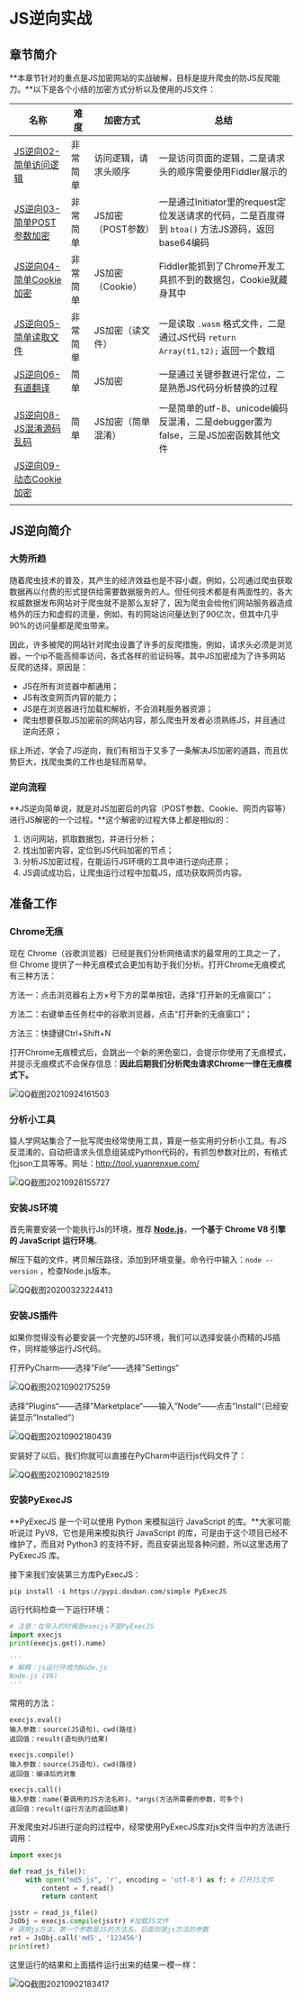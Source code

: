 # JS逆向实战

## 章节简介

**本章节针对的重点是JS加密网站的实战破解，目标是提升爬虫的防JS反爬能力。**以下是各个小结的加密方式分析以及使用的JS文件：

| 名称                                                      | 难度     | 加密方式             | 总结                                                         |
| --------------------------------------------------------- | -------- | -------------------- | ------------------------------------------------------------ |
| [JS逆向02-简单访问逻辑](JS逆向02-简单访问逻辑.md)         | 非常简单 | 访问逻辑，请求头顺序 | 一是访问页面的逻辑，二是请求头的顺序需要使用Fiddler展示的    |
| [JS逆向03-简单POST参数加密](JS逆向03-简单POST参数加密.md) | 非常简单 | JS加密（POST参数） | 一是通过Initiator里的request定位发送请求的代码，二是百度得到 `btoa()` 方法JS源码，返回base64编码 |
| [JS逆向04-简单Cookie加密](JS逆向04-简单Cookie加密.md)     | 非常简单 | JS加密（Cookie）     | Fiddler能抓到了Chrome开发工具抓不到的数据包，Cookie就藏身其中 |
| [JS逆向05-简单读取文件](JS逆向05-简单读取文件.md)         | 非常简单 | JS加密（读文件）     | 一是读取 `.wasm` 格式文件，二是通过JS代码 `return Array(t1,t2);` 返回一个数组 |
| [JS逆向06-有道翻译](JS逆向06-有道翻译.md) | 简单 | JS加密 | 一是通过关键参数进行定位，二是熟悉JS代码分析替换的过程 |
|  |  |  |  |
| [JS逆向08-JS混淆源码乱码](JS逆向08-JS混淆源码乱码.md) | 简单 | JS加密（简单混淆） | 一是简单的utf-8、unicode编码反混淆，二是debugger置为false，三是JS加密函数其他文件 |
| [JS逆向09-动态Cookie加密](JS逆向09-动态Cookie加密.md) |          |                      |                                                              |
|                                                           |          |                      |                                                              |

## JS逆向简介

### 大势所趋

随着爬虫技术的普及，其产生的经济效益也是不容小觑，例如，公司通过爬虫获取数据再以付费的形式提供给需要数据服务的人。但任何技术都是有两面性的，各大权威数据发布网站对于爬虫就不是那么友好了，因为爬虫会给他们网站服务器造成格外的压力和虚假的流量，例如，有的网站访问量达到了90亿次，但其中几乎90%的访问量都是爬虫带来。

因此，许多被爬的网站针对爬虫设置了许多的反爬措施，例如，请求头必须是浏览器，一个ip不能高频率访问，各式各样的验证码等。其中JS加密成为了许多网站反爬的选择，原因是：

- JS在所有浏览器中都通用；
- JS有改变网页内容的能力；
- JS是在浏览器进行加载和解析，不会消耗服务器资源；
- 爬虫想要获取JS加密前的网站内容，那么爬虫开发者必须熟练JS，并且通过逆向还原；

综上所述，学会了JS逆向，我们有相当于又多了一条解决JS加密的道路，而且优势巨大，找爬虫类的工作也是轻而易举。

### 逆向流程

**JS逆向简单说，就是对JS加密后的内容（POST参数、Cookie、网页内容等）进行JS解密的一个过程。**这个解密的过程大体上都是相似的：

1. 访问网站，抓取数据包，并进行分析；
2. 找出加密内容，定位到JS代码加密的节点；
3. 分析JS加密过程，在能运行JS环境的工具中进行逆向还原；
4. JS调试成功后，让爬虫运行过程中加载JS，成功获取网页内容。

## 准备工作

### Chrome无痕

现在 Chrome（谷歌浏览器）已经是我们分析网络请求的最常用的工具之一了，但 Chrome 提供了一种无痕模式会更加有助于我们分析。打开Chrome无痕模式有三种方法：

方法一：点击浏览器右上方×号下方的菜单按钮，选择“打开新的无痕窗口”；

方法二：右键单击任务栏中的谷歌浏览器，点击“打开新的无痕窗口”；

方法三：快捷键Ctrl+Shift+N

打开Chrome无痕模式后，会跳出一个新的黑色窗口，会提示你使用了无痕模式，并提示无痕模式不会保存信息：**因此后期我们分析爬虫请求Chrome一律在无痕模式下。**

![QQ截图20210924161503](image/QQ截图20210924161503.png)

### 分析小工具

猿人学网站集合了一批写爬虫经常使用工具，算是一些实用的分析小工具。有JS反混淆的，自动把请求头信息组装成Python代码的，有抓包参数对比的，有格式化json工具等等。网址：http://tool.yuanrenxue.com/

![QQ截图20210928155727](image/QQ截图20210928155727.png)

### 安装JS环境

首先需要安装一个能执行Js的环境，推荐 [**Node.js**](https://nodejs.org/en/download/)，**一个基于 Chrome V8 引擎的 JavaScript 运行环境**。

解压下载的文件，拷贝解压路径，添加到环境变量。命令行中输入：`node --version` ，检查Node.js版本。

![QQ截图20200323224413](image/QQ截图20200323224413.png)

### 安装JS插件

如果你觉得没有必要安装一个完整的JS环境，我们可以选择安装小而精的JS插件，同样能够运行JS代码。

打开PyCharm——选择”File“——选择”Settings“

![QQ截图20210902175259](image/QQ截图20210902175259.png)

选择”Plugins“——选择”Marketplace“——输入”Node“——点击”Install“（已经安装显示”Installed“）

![QQ截图20210902180439](image/QQ截图20210902180439.png)

安装好了以后，我们你就可以直接在PyCharm中运行js代码文件了：

![QQ截图20210902182519](image/QQ截图20210902182519.png)

### 安装PyExecJS

**PyExecJS 是一个可以使用 Python 来模拟运行 JavaScript 的库。**大家可能听说过 PyV8，它也是用来模拟执行 JavaScript 的库，可是由于这个项目已经不维护了，而且对 Python3 的支持不好，而且安装出现各种问题，所以这里选用了 PyExecJS 库。

接下来我们安装第三方库PyExecJS：

```
pip install -i https://pypi.douban.com/simple PyExecJS
```

运行代码检查一下运行环境：

```python
# 注意：在导入的时候是execjs不是PyExecJS
import execjs
print(execjs.get().name)

'''
# 解释：js运行环境为Node.js
Node.js (V8)
'''
```

常用的方法：

```
execjs.eval()
输入参数：source(JS语句)、cwd(路径)
返回值：result(语句执行结果)

execjs.compile()
输入参数：source(JS语句)、cwd(路径)
返回值：编译后的对象

execjs.call()
输入参数：name(要调用的JS方法名称)、*args(方法所需要的参数，可多个)
返回值：result(运行方法的返回结果)
```

开发爬虫对JS进行逆向的过程中，经常使用PyExecJS库对js文件当中的方法进行调用：

```python
import execjs

def read_js_file():
    with open("md5.js", 'r', encoding = 'utf-8') as f: # 打开JS文件
        content = f.read()
        return content

jsstr = read_js_file()
JsObj = execjs.compile(jsstr) #加载JS文件
# 调用js方法，第一个参数是JS的方法名，后面则是js方法的参数
ret = JsObj.call('md5', '123456')
print(ret)
```

这里运行的结果和上面插件运行出来的结果一模一样：

![QQ截图20210902183417](image/QQ截图20210902183417.png)



